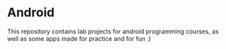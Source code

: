 Android
=======

This repository contains lab projects for android programming courses, as well as some apps made for practice and for fun :)
